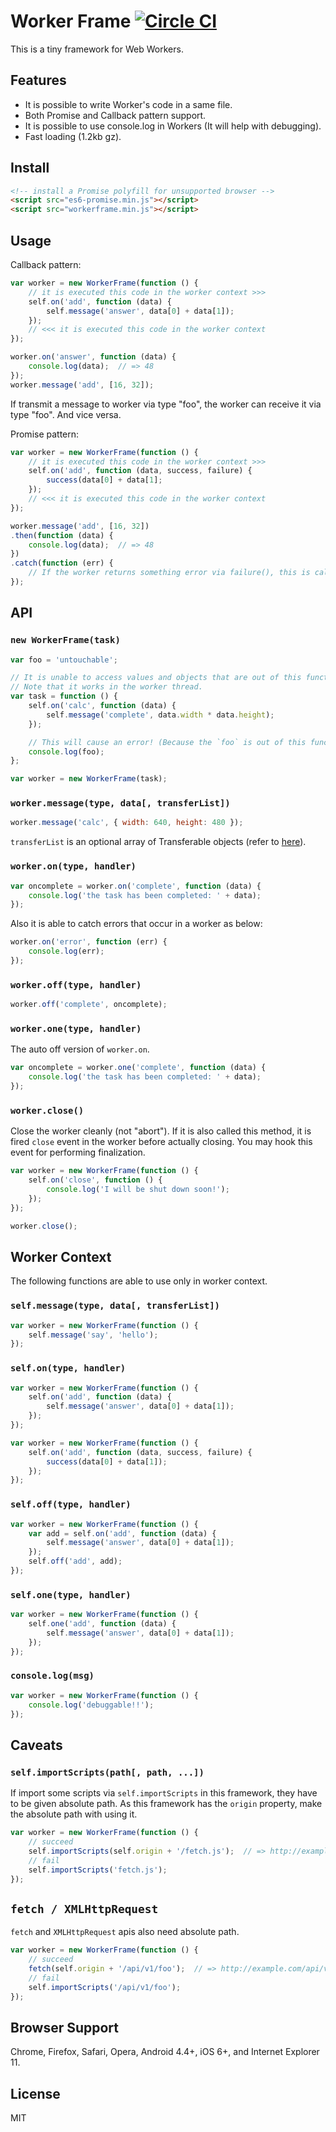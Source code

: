 # Worker Frame [![Circle CI](https://circleci.com/gh/knowledgecode/workerframe.svg?style=shield)](https://circleci.com/gh/knowledgecode/workerframe)
This is a tiny framework for Web Workers.  

## Features
- It is possible to write Worker's code in a same file.
- Both Promise and Callback pattern support.
- It is possible to use console.log in Workers (It will help with debugging).
- Fast loading (1.2kb gz).

## Install
``` html
<!-- install a Promise polyfill for unsupported browser -->
<script src="es6-promise.min.js"></script>
<script src="workerframe.min.js"></script>
```

## Usage
Callback pattern:
```javascript
var worker = new WorkerFrame(function () {
    // it is executed this code in the worker context >>>
    self.on('add', function (data) {
        self.message('answer', data[0] + data[1]);
    });
    // <<< it is executed this code in the worker context
});

worker.on('answer', function (data) {
    console.log(data);  // => 48
});
worker.message('add', [16, 32]);
```
If transmit a message to worker via type "foo", the worker can receive it via type "foo". And vice versa.  

Promise pattern:
```javascript
var worker = new WorkerFrame(function () {
    // it is executed this code in the worker context >>>
    self.on('add', function (data, success, failure) {
        success(data[0] + data[1];
    });
    // <<< it is executed this code in the worker context
});

worker.message('add', [16, 32])
.then(function (data) {
    console.log(data);  // => 48
})
.catch(function (err) {
    // If the worker returns something error via failure(), this is called.
});
```

## API
### `new WorkerFrame(task)`
```javascript
var foo = 'untouchable';

// It is unable to access values and objects that are out of this function.
// Note that it works in the worker thread.
var task = function () {
    self.on('calc', function (data) {
        self.message('complete', data.width * data.height);
    });

    // This will cause an error! (Because the `foo` is out of this function.)
    console.log(foo);
};

var worker = new WorkerFrame(task);
```
### `worker.message(type, data[, transferList])`
```javascript
worker.message('calc', { width: 640, height: 480 });
```
`transferList` is an optional array of Transferable objects (refer to [here](https://developer.mozilla.org/en-US/docs/Web/API/Transferable)).  
### `worker.on(type, handler)`
```javascript
var oncomplete = worker.on('complete', function (data) {
    console.log('the task has been completed: ' + data);
});
```
Also it is able to catch errors that occur in a worker as below:  
```javascript
worker.on('error', function (err) {
    console.log(err);
});
```
### `worker.off(type, handler)`
```javascript
worker.off('complete', oncomplete);
```
### `worker.one(type, handler)`
The auto off version of `worker.on`.
```javascript
var oncomplete = worker.one('complete', function (data) {
    console.log('the task has been completed: ' + data);
});
```

### `worker.close()`
Close the worker cleanly (not "abort"). If it is also called this method, it is fired `close` event in the worker before actually closing. You may hook this event for performing finalization.
```javascript
var worker = new WorkerFrame(function () {
    self.on('close', function () {
        console.log('I will be shut down soon!');
    });
});

worker.close();
```
## Worker Context
The following functions are able to use only in worker context.
### `self.message(type, data[, transferList])`
```javascript
var worker = new WorkerFrame(function () {
    self.message('say', 'hello');
});
```
### `self.on(type, handler)`
```javascript
var worker = new WorkerFrame(function () {
    self.on('add', function (data) {
        self.message('answer', data[0] + data[1]);
    });
});
```
```javascript
var worker = new WorkerFrame(function () {
    self.on('add', function (data, success, failure) {
        success(data[0] + data[1]);
    });
});
```
### `self.off(type, handler)`
```javascript
var worker = new WorkerFrame(function () {
    var add = self.on('add', function (data) {
        self.message('answer', data[0] + data[1]);
    });
    self.off('add', add);
});
```
### `self.one(type, handler)`
```javascript
var worker = new WorkerFrame(function () {
    self.one('add', function (data) {
        self.message('answer', data[0] + data[1]);
    });
});
```
### `console.log(msg)`
```javascript
var worker = new WorkerFrame(function () {
    console.log('debuggable!!');
});
```
## Caveats
### `self.importScripts(path[, path, ...])`
If import some scripts via `self.importScripts` in this framework, they have to be given absolute path. As this framework has the `origin` property, make the absolute path with using it.
```javascript
var worker = new WorkerFrame(function () {
    // succeed
    self.importScripts(self.origin + '/fetch.js');  // => http://example.com/fetch.js
    // fail
    self.importScripts('fetch.js');
});
```
## `fetch / XMLHttpRequest`
`fetch` and `XMLHttpRequest` apis also need absolute path.
```javascript
var worker = new WorkerFrame(function () {
    // succeed
    fetch(self.origin + '/api/v1/foo');  // => http://example.com/api/v1/foo
    // fail
    self.importScripts('/api/v1/foo');
});
```

## Browser Support
Chrome, Firefox, Safari, Opera, Android 4.4+, iOS 6+, and Internet Explorer 11.  

## License
MIT  
